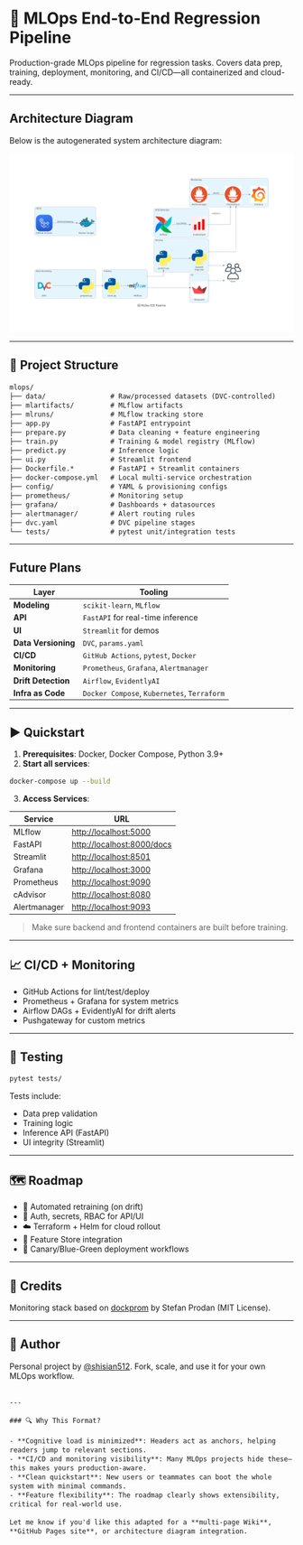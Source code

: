 # 🚀 MLOps End-to-End Regression Pipeline

Production-grade MLOps pipeline for regression tasks. Covers data prep, training, deployment, monitoring, and CI/CD—all containerized and cloud-ready.

---

## Architecture Diagram

Below is the autogenerated system architecture diagram:

![MLOps Pipeline architecture](diagram/mlops_e2e_pipeline.png)

---

## 📁 Project Structure

```text
mlops/
├── data/                # Raw/processed datasets (DVC-controlled)
├── mlartifacts/         # MLflow artifacts
├── mlruns/              # MLflow tracking store
├── app.py               # FastAPI entrypoint
├── prepare.py           # Data cleaning + feature engineering
├── train.py             # Training & model registry (MLflow)
├── predict.py           # Inference logic
├── ui.py                # Streamlit frontend
├── Dockerfile.*         # FastAPI + Streamlit containers
├── docker-compose.yml   # Local multi-service orchestration
├── config/              # YAML & provisioning configs
├── prometheus/          # Monitoring setup
├── grafana/             # Dashboards + datasources
├── alertmanager/        # Alert routing rules
├── dvc.yaml             # DVC pipeline stages
└── tests/               # pytest unit/integration tests
```

---

## Future Plans

| Layer               | Tooling                                     |
| ------------------- | ------------------------------------------- |
| **Modeling**        | `scikit-learn`, `MLflow`                    |
| **API**             | `FastAPI` for real-time inference           |
| **UI**              | `Streamlit` for demos                       |
| **Data Versioning** | `DVC`, `params.yaml`                        |
| **CI/CD**           | `GitHub Actions`, `pytest`, `Docker`        |
| **Monitoring**      | `Prometheus`, `Grafana`, `Alertmanager`     |
| **Drift Detection** | `Airflow`, `EvidentlyAI`                    |
| **Infra as Code**   | `Docker Compose`, `Kubernetes`, `Terraform` |

---
## ▶️ Quickstart

1. **Prerequisites**: Docker, Docker Compose, Python 3.9+
2. **Start all services**:

```bash
docker-compose up --build
```

3. **Access Services**:

| Service      | URL                                                      |
| ------------ | -------------------------------------------------------- |
| MLflow       | [http://localhost:5000](http://localhost:5000)           |
| FastAPI      | [http://localhost:8000/docs](http://localhost:8000/docs) |
| Streamlit    | [http://localhost:8501](http://localhost:8501)           |
| Grafana      | [http://localhost:3000](http://localhost:3000)           |
| Prometheus   | [http://localhost:9090](http://localhost:9090)           |
| cAdvisor     | [http://localhost:8080](http://localhost:8080)           |
| Alertmanager | [http://localhost:9093](http://localhost:9093)           |

> Make sure backend and frontend containers are built before training.

---

## 📈 CI/CD + Monitoring

* GitHub Actions for lint/test/deploy
* Prometheus + Grafana for system metrics
* Airflow DAGs + EvidentlyAI for drift alerts
* Pushgateway for custom metrics

---

## 🧪 Testing

```bash
pytest tests/
```

Tests include:

* Data prep validation
* Training logic
* Inference API (FastAPI)
* UI integrity (Streamlit)

---

## 🗺️ Roadmap

* 🔁 Automated retraining (on drift)
* 🔐 Auth, secrets, RBAC for API/UI
* ☁️ Terraform + Helm for cloud rollout
* 🧠 Feature Store integration
* 🚦 Canary/Blue-Green deployment workflows

---

## 🙌 Credits

Monitoring stack based on [dockprom](https://github.com/stefanprodan/dockprom) by Stefan Prodan (MIT License).

---

## 👤 Author

Personal project by [@shisian512](https://github.com/shisian512).
Fork, scale, and use it for your own MLOps workflow.

```

---

### 🔍 Why This Format?

- **Cognitive load is minimized**: Headers act as anchors, helping readers jump to relevant sections.
- **CI/CD and monitoring visibility**: Many MLOps projects hide these—this makes yours production-aware.
- **Clean quickstart**: New users or teammates can boot the whole system with minimal commands.
- **Feature flexibility**: The roadmap clearly shows extensibility, critical for real-world use.

Let me know if you'd like this adapted for a **multi-page Wiki**, **GitHub Pages site**, or architecture diagram integration.
```